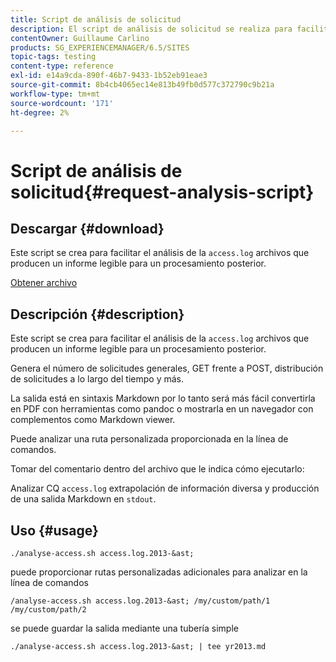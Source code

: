 ```yaml
---
title: Script de análisis de solicitud
description: El script de análisis de solicitud se realiza para facilitar el análisis de los archivos access.log y producir un informe legible para un procesamiento posterior
contentOwner: Guillaume Carlino
products: SG_EXPERIENCEMANAGER/6.5/SITES
topic-tags: testing
content-type: reference
exl-id: e14a9cda-890f-46b7-9433-1b52eb91eae3
source-git-commit: 8b4cb4065ec14e813b49fb0d577c372790c9b21a
workflow-type: tm+mt
source-wordcount: '171'
ht-degree: 2%

---
```


# Script de análisis de solicitud{#request-analysis-script}

## Descargar {#download}

Este script se crea para facilitar el análisis de la `access.log` archivos que producen un informe legible para un procesamiento posterior.

[Obtener archivo](assets/analyse-access.sh)

## Descripción {#description}

Este script se crea para facilitar el análisis de la `access.log` archivos que producen un informe legible para un procesamiento posterior.

Genera el número de solicitudes generales, GET frente a POST, distribución de solicitudes a lo largo del tiempo y más.

La salida está en sintaxis Markdown por lo tanto será más fácil convertirla en PDF con herramientas como pandoc o mostrarla en un navegador con complementos como Markdown viewer.

Puede analizar una ruta personalizada proporcionada en la línea de comandos.

Tomar del comentario dentro del archivo que le indica cómo ejecutarlo:

Analizar CQ `access.log` extrapolación de información diversa y producción de una salida Markdown en `stdout`.

## Uso {#usage}

`./analyse-access.sh access.log.2013-&ast;`

puede proporcionar rutas personalizadas adicionales para analizar en la línea de comandos

`/analyse-access.sh access.log.2013-&ast; /my/custom/path/1 /my/custom/path/2`

se puede guardar la salida mediante una tubería simple

`./analyse-access.sh access.log.2013-&ast; | tee yr2013.md`
